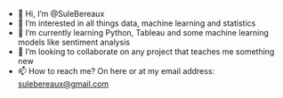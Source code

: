 - 👋 Hi, I’m @SuleBereaux
- 👀 I’m interested in all things data, machine learning and statistics
- 🌱 I’m currently learning Python, Tableau and some machine learning models like sentiment analysis
- 💞️ I’m looking to collaborate on any project that teaches me something new
- 📫 How to reach me?  On here or at my email address: sulebereaux@gmail.com

<!---
SuleBereaux/SuleBereaux is a ✨ special ✨ repository because its `README.md` (this file) appears on your GitHub profile.
You can click the Preview link to take a look at your changes.
--->
